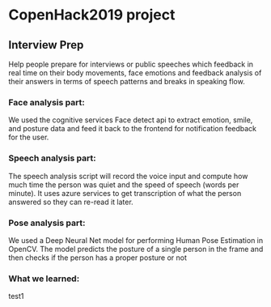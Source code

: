 # CopenHack2019 project 

## Interview Prep

Help people prepare for interviews or public speeches which feedback in real time on their body movements, face emotions and feedback analysis of their answers in terms of speech patterns and breaks in speaking flow.

### Face analysis part: 
We used the cognitive services Face detect api to extract emotion, smile, and posture data and feed it back to the frontend for notification feedback for the user.

### Speech analysis part:
The speech analysis  script will record the voice input and compute how much time the person was quiet and the speed of speech (words per minute). It uses azure services to get transcription of what the person answered so they can re-read it later.

### Pose analysis part:
We used a Deep Neural Net model for performing Human Pose Estimation in OpenCV. The model predicts the posture of a single person in the frame and then checks if the person has a proper posture or not

### What we learned:
test1